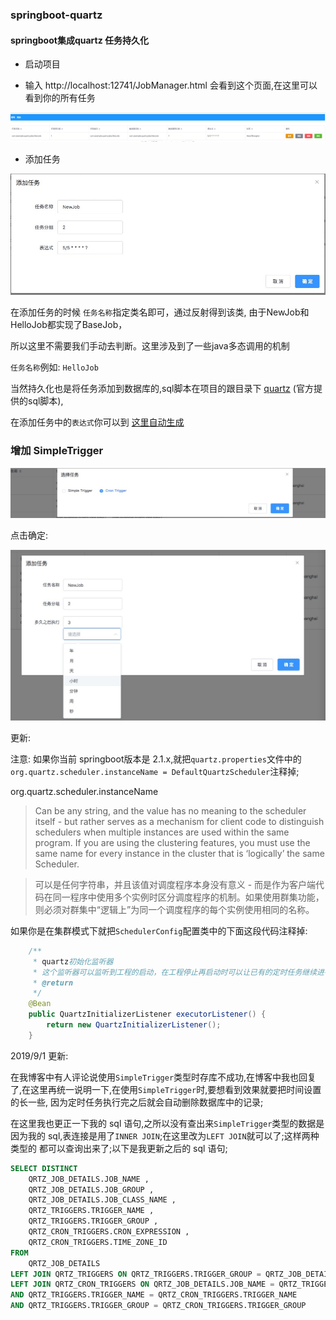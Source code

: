 ### springboot-quartz

#### springboot集成quartz 任务持久化


* 启动项目

* 输入 http://localhost:12741/JobManager.html 会看到这个页面,在这里可以看到你的所有任务

![image](https://github.com/haoxiaoyong1014/best-pay-demo/raw/master/src/main/java/com/github/lly835/Images/q1.jpg)

* 添加任务 

![image](https://github.com/haoxiaoyong1014/best-pay-demo/raw/master/src/main/java/com/github/lly835/Images/q3.jpg)

在添加任务的时候 `任务名称`指定类名即可，通过反射得到该类, 由于NewJob和HelloJob都实现了BaseJob，

所以这里不需要我们手动去判断。这里涉及到了一些java多态调用的机制

`任务名称`例如: `HelloJob`

当然持久化也是将任务添加到数据库的,sql脚本在项目的跟目录下 <a href="https://github.com/HLW-Tec/springboot-quartz/blob/master/quartz.sql">quartz</a> (官方提供的sql脚本),

在添加任务中的`表达式`你可以到 <a href="http://cron.qqe2.com/">这里自动生成</a> 

### 增加 SimpleTrigger

![image](https://github.com/haoxiaoyong1014/best-pay-demo/raw/master/src/main/java/com/github/lly835/Images/q4.jpg)

点击确定:

![image](https://github.com/haoxiaoyong1014/best-pay-demo/raw/master/src/main/java/com/github/lly835/Images/q5.jpg)

更新:

注意: 如果你当前 springboot版本是 2.1.x,就把`quartz.properties`文件中的`org.quartz.scheduler.instanceName = DefaultQuartzScheduler`注释掉;

org.quartz.scheduler.instanceName

> Can be any string, and the value has no meaning to the scheduler itself - but rather serves as a mechanism for client code to distinguish schedulers when multiple instances are used within the same program. If you are using the clustering features, you must use the same name for every instance in the cluster that is ‘logically’ the same Scheduler.

> 可以是任何字符串，并且该值对调度程序本身没有意义 - 而是作为客户端代码在同一程序中使用多个实例时区分调度程序的机制。如果使用群集功能，则必须对群集中“逻辑上”为同一个调度程序的每个实例使用相同的名称。

如果你是在集群模式下就把`SchedulerConfig`配置类中的下面这段代码注释掉:

```java
    /**
     * quartz初始化监听器
     * 这个监听器可以监听到工程的启动，在工程停止再启动时可以让已有的定时任务继续进行。
     * @return
     */
    @Bean
    public QuartzInitializerListener executorListener() {
        return new QuartzInitializerListener();
    }
```

2019/9/1 更新:

在我博客中有人评论说使用`SimpleTrigger`类型时存库不成功,在博客中我也回复了,在这里再统一说明一下,在使用`SimpleTrigger`时,要想看到效果就要把时间设置的长一些,
因为定时任务执行完之后就会自动删除数据库中的记录;

在这里我也更正一下我的 sql 语句,之所以没有查出来`SimpleTrigger`类型的数据是因为我的 sql,表连接是用了`INNER JOIN`;在这里改为`LEFT JOIN`就可以了;这样两种类型的
都可以查询出来了;以下是我更新之后的 sql 语句;

```sql
SELECT DISTINCT
	QRTZ_JOB_DETAILS.JOB_NAME ,
	QRTZ_JOB_DETAILS.JOB_GROUP ,
	QRTZ_JOB_DETAILS.JOB_CLASS_NAME ,
	QRTZ_TRIGGERS.TRIGGER_NAME ,
	QRTZ_TRIGGERS.TRIGGER_GROUP ,
	QRTZ_CRON_TRIGGERS.CRON_EXPRESSION ,
	QRTZ_CRON_TRIGGERS.TIME_ZONE_ID
FROM
	QRTZ_JOB_DETAILS
LEFT JOIN QRTZ_TRIGGERS ON QRTZ_TRIGGERS.TRIGGER_GROUP = QRTZ_JOB_DETAILS.JOB_GROUP
LEFT JOIN QRTZ_CRON_TRIGGERS ON QRTZ_JOB_DETAILS.JOB_NAME = QRTZ_TRIGGERS.JOB_NAME
AND QRTZ_TRIGGERS.TRIGGER_NAME = QRTZ_CRON_TRIGGERS.TRIGGER_NAME
AND QRTZ_TRIGGERS.TRIGGER_GROUP = QRTZ_CRON_TRIGGERS.TRIGGER_GROUP
```